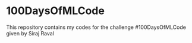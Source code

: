 # 100DaysOfMLCode
This repository contains my codes for the challenge #100DaysOfMLCode given by Siraj Raval
